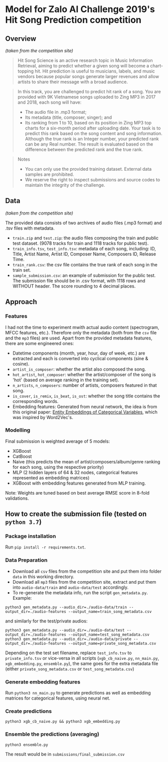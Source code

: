# Model for Zalo AI Challenge 2019's Hit Song Prediction competition
## Overview
*(taken from the competition site)*
> Hit Song Science is an active research topic in Music Information Retrieval, aiming to predict whether a given song will become a chart-topping hit. Hit prediction is useful to musicians, labels, and music vendors because popular songs generate larger revenues and allow artists to share their message with a broad audience.

> In this track, you are challenged to predict hit rank of a song. You are provided with 9K Vietnamese songs uploaded to Zing MP3 in 2017 and 2018, each song will have:
> - The audio file in .mp3 format;
> - Its metadata (title, composer, singer); and
> - Its ranking from 1 to 10, based on its position in Zing MP3 top charts for a six-month period after uploading date.
> Your task is to predict this rank based on the song content and song information. Although the true rank is an Integer number, your predicted rank can be any Real number. The result is evaluated based on the difference between the predicted rank and the true rank.

> Notes
> - You can only use the provided training dataset. External data samples are prohibited.
> - We reserve the right to inspect submissions and source codes to maintain the integrity of the challenge.

## Data
*(taken from the competition site)*

The provided data consists of two archives of audio files (.mp3 format) and .tsv files with metadata.
- `train.zip` and `test.zip`: the audio files composing the train and public test dataset. (9078 tracks for train and 1118 tracks for public test).
- `train_info.tsv`, `test_info.tsv`: metadata of each song, including: ID, Title, Artist Name, Artist ID, Composer Name, Composers ID, Release Time.
- `train_rank.csv`: the csv file contains the true rank of each song in the train set.
- `sample_submission.csv`: an example of submission for the public test. The submission file should be in .csv format, with 1118 rows and WITHOUT header. The score rounding to 4 decimal places.

## Approach
### Features
I had not the time to experiment mwith actual audio content (spectrogram, MFCC features, etc.). Therefore only the metadata (both from the `csv` file and the `mp3` files) are used. Apart from the provided metadata features, there are some engineered ones:
- Datetime components (month, year, hour, day of week, etc.) are extracted and each is converted into cyclical components (sine & cosine).
- `artist_is_composer`: whether the artist also composed the song.
- `hot_artist`, `hot_composer`: whether the artist/composer of the song is 'hot' (based on average ranking in the training set).
- `n_artists`, `n_composers`: number of artists, composers featured in that song.
- `is_cover`, `is_remix`, `is_beat`, `is_ost`: whether the song title contains the corresponding words.
- Embedding features: Generated from neural network, the idea is from this original paper: [Entity Embeddings of Categorical Variables](http://arxiv.org/abs/1604.06737), which was inspired by Word2Vec's.

### Modelling
Final submission is weighted average of 5 models:
- XGBoost
- CatBoost
- Naive (this predicts the mean of artist/composers/album/genre ranking for each song, using the respective priority)
- MLP (2 hidden layers of 64 & 32 nodes, categorical features represented as embedding matrices)
- XGBoost with embedding features generated from MLP training.

Note: Weights are tuned based on best average RMSE score in 8-fold validations.

## How to create the submission file (tested on `python 3.7`)
### Package installation
Run `pip install -r requirements.txt`.
### Data Preparation
- Download all `csv` files from the competition site and put them into folder `data` in this working directory.
- Download all `mp3` files from the competition site, extract and put them into `audio-data/train` and `audio-data/test` accordingly.
- To re-generate the metadata info, run the script `gen_metadata.py`. Example:
```shell
python3 gen_metadata.py --audio_dir=./audio-data/train --output_dir=./audio-features --output_name=train_song_metadata.csv
```
and similarly for the test/private audios:
```shell
python3 gen_metadata.py --audio_dir=./audio-data/test --output_dir=./audio-features --output_name=test_song_metadata.csv
python3 gen_metadata.py --audio_dir=./audio-data/private --output_dir=./audio-features --output_name=private_song_metadata.csv
```
Depending on the test set filename, replace `test_info.tsv` to `private_info.tsv` or vice-versa in all scripts (`xgb_cb_naive.py`, `nn_main.py`, `xgb_embedding.py`, `ensemble.py`), the same goes for the extra metadata file (either `private_song_metadata.csv` or `test_song_metadata.csv`)

### Generate embedding features
Run `python3 nn_main.py` to generate predictions as well as embedding matrices for categorical features, using neural net.

### Create predictions
```shell
python3 xgb_cb_naive.py && python3 xgb_embedding.py
```

### Ensemble the predictions (averaging)
```shell
python3 ensemble.py
```

The result would be in `submissions/final_submission.csv`
